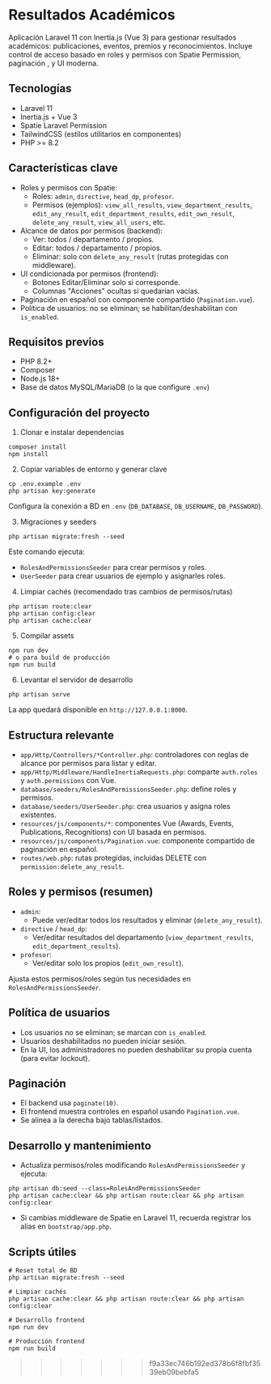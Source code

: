 
# Resultados Académicos


Aplicación Laravel 11 con Inertia.js (Vue 3) para gestionar resultados académicos: publicaciones, eventos, premios y reconocimientos. Incluye control de acceso basado en roles y permisos con Spatie Permission, paginación , y UI moderna.

## Tecnologías
- Laravel 11
- Inertia.js + Vue 3
- Spatie Laravel Permission
- TailwindCSS (estilos utilitarios en componentes)
- PHP >= 8.2

## Características clave
- Roles y permisos con Spatie:
  - Roles: `admin`, `directive`, `head_dp`, `profesor`.
  - Permisos (ejemplos): `view_all_results`, `view_department_results`, `edit_any_result`, `edit_department_results`, `edit_own_result`, `delete_any_result`, `view_all_users`, etc.
- Alcance de datos por permisos (backend):
  - Ver: todos / departamento / propios.
  - Editar: todos / departamento / propios.
  - Eliminar: solo con `delete_any_result` (rutas protegidas con middleware).
- UI condicionada por permisos (frontend):
  - Botones Editar/Eliminar solo si corresponde.
  - Columnas "Acciones" ocultas si quedarían vacías.
- Paginación en español con componente compartido (`Pagination.vue`).
- Política de usuarios: no se eliminan; se habilitan/deshabilitan con `is_enabled`.

## Requisitos previos
- PHP 8.2+
- Composer
- Node.js 18+
- Base de datos MySQL/MariaDB (o la que configure `.env`)

## Configuración del proyecto

1) Clonar e instalar dependencias
```
composer install
npm install
```

2) Copiar variables de entorno y generar clave
```
cp .env.example .env
php artisan key:generate
```
Configura la conexión a BD en `.env` (`DB_DATABASE`, `DB_USERNAME`, `DB_PASSWORD`).

3) Migraciones y seeders
```
php artisan migrate:fresh --seed
```
Este comando ejecuta:
- `RolesAndPermissionsSeeder` para crear permisos y roles.
- `UserSeeder` para crear usuarios de ejemplo y asignarles roles.

4) Limpiar cachés (recomendado tras cambios de permisos/rutas)
```
php artisan route:clear
php artisan config:clear
php artisan cache:clear
```

5) Compilar assets
```
npm run dev
# o para build de producción
npm run build
```

6) Levantar el servidor de desarrollo
```
php artisan serve
```
La app quedará disponible en `http://127.0.0.1:8000`.

## Estructura relevante
- `app/Http/Controllers/*Controller.php`: controladores con reglas de alcance por permisos para listar y editar.
- `app/Http/Middleware/HandleInertiaRequests.php`: comparte `auth.roles` y `auth.permissions` con Vue.
- `database/seeders/RolesAndPermissionsSeeder.php`: define roles y permisos.
- `database/seeders/UserSeeder.php`: crea usuarios y asigna roles existentes.
- `resources/js/components/*`: componentes Vue (Awards, Events, Publications, Recognitions) con UI basada en permisos.
- `resources/js/components/Pagination.vue`: componente compartido de paginación en español.
- `routes/web.php`: rutas protegidas, incluidas DELETE con `permission:delete_any_result`.

## Roles y permisos (resumen)
- `admin`:
  - Puede ver/editar todos los resultados y eliminar (`delete_any_result`).
- `directive` / `head_dp`:
  - Ver/editar resultados del departamento (`view_department_results`, `edit_department_results`).
- `profesor`:
  - Ver/editar solo los propios (`edit_own_result`).

Ajusta estos permisos/roles según tus necesidades en `RolesAndPermissionsSeeder`.

## Política de usuarios
- Los usuarios no se eliminan; se marcan con `is_enabled`.
- Usuarios deshabilitados no pueden iniciar sesión.
- En la UI, los administradores no pueden deshabilitar su propia cuenta (para evitar lockout).

## Paginación
- El backend usa `paginate(10)`.
- El frontend muestra controles en español usando `Pagination.vue`.
- Se alinea a la derecha bajo tablas/listados.

## Desarrollo y mantenimiento
- Actualiza permisos/roles modificando `RolesAndPermissionsSeeder` y ejecuta:
```
php artisan db:seed --class=RolesAndPermissionsSeeder
php artisan cache:clear && php artisan route:clear && php artisan config:clear
```
- Si cambias middleware de Spatie en Laravel 11, recuerda registrar los alias en `bootstrap/app.php`.



## Scripts útiles
```
# Reset total de BD
php artisan migrate:fresh --seed

# Limpiar cachés
php artisan cache:clear && php artisan route:clear && php artisan config:clear

# Desarrollo frontend
npm run dev

# Producción frontend
npm run build
```



>>>>>>> f9a33ec746b192ed378b6f8fbf3539eb09bebfa5
